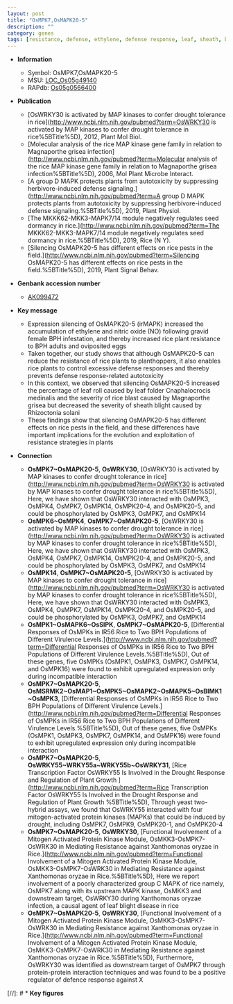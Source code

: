 ```yaml
---
layout: post
title: "OsMPK7,OsMAPK20-5"
description: ""
category: genes
tags: [resistance, defense, ethylene, defense response, leaf, sheath, blast, blight]
---
```


* **Information**  
    + Symbol: OsMPK7,OsMAPK20-5  
    + MSU: [LOC_Os05g49140](http://rice.uga.edu/cgi-bin/ORF_infopage.cgi?orf=LOC_Os05g49140)  
    + RAPdb: [Os05g0566400](http://rapdb.dna.affrc.go.jp/viewer/gbrowse_details/irgsp1?name=Os05g0566400)  

* **Publication**  
    + [OsWRKY30 is activated by MAP kinases to confer drought tolerance in rice](http://www.ncbi.nlm.nih.gov/pubmed?term=OsWRKY30 is activated by MAP kinases to confer drought tolerance in rice%5BTitle%5D), 2012, Plant Mol Biol.
    + [Molecular analysis of the rice MAP kinase gene family in relation to Magnaporthe grisea infection](http://www.ncbi.nlm.nih.gov/pubmed?term=Molecular analysis of the rice MAP kinase gene family in relation to Magnaporthe grisea infection%5BTitle%5D), 2006, Mol Plant Microbe Interact.
    + [A group D MAPK protects plants from autotoxicity by suppressing herbivore-induced defense signaling.](http://www.ncbi.nlm.nih.gov/pubmed?term=A group D MAPK protects plants from autotoxicity by suppressing herbivore-induced defense signaling.%5BTitle%5D), 2019, Plant Physiol.
    + [The MKKK62-MKK3-MAPK7/14 module negatively regulates seed dormancy in rice.](http://www.ncbi.nlm.nih.gov/pubmed?term=The MKKK62-MKK3-MAPK7/14 module negatively regulates seed dormancy in rice.%5BTitle%5D), 2019, Rice (N Y).
    + [Silencing OsMAPK20-5 has different effects on rice pests in the field.](http://www.ncbi.nlm.nih.gov/pubmed?term=Silencing OsMAPK20-5 has different effects on rice pests in the field.%5BTitle%5D), 2019, Plant Signal Behav.

* **Genbank accession number**  
    + [AK099472](http://www.ncbi.nlm.nih.gov/nuccore/AK099472)

* **Key message**  
    + Expression silencing of OsMAPK20-5 (irMAPK) increased the accumulation of ethylene and nitric oxide (NO) following gravid female BPH infestation, and thereby increased rice plant resistance to BPH adults and oviposited eggs
    + Taken together, our study shows that although OsMAPK20-5 can reduce the resistance of rice plants to planthoppers, it also enables rice plants to control excessive defense responses and thereby prevents defense response-related autotoxicity
    + In this context, we observed that silencing OsMAPK20-5 increased the percentage of leaf roll caused by leaf folder Cnaphalocrocis medinalis and the severity of rice blast caused by Magnaporthe grisea but decreased the severity of sheath blight caused by Rhizoctonia solani
    + These findings show that silencing OsMAPK20-5 has different effects on rice pests in the field, and these differences have important implications for the evolution and exploitation of resistance strategies in plants

* **Connection**  
    + __OsMPK7~OsMAPK20-5__, __OsWRKY30__, [OsWRKY30 is activated by MAP kinases to confer drought tolerance in rice](http://www.ncbi.nlm.nih.gov/pubmed?term=OsWRKY30 is activated by MAP kinases to confer drought tolerance in rice%5BTitle%5D), Here, we have shown that OsWRKY30 interacted with OsMPK3, OsMPK4, OsMPK7, OsMPK14, OsMPK20-4, and OsMPK20-5, and could be phosphorylated by OsMPK3, OsMPK7, and OsMPK14
    + __OsMPK6~OsMPK4__, __OsMPK7~OsMAPK20-5__, [OsWRKY30 is activated by MAP kinases to confer drought tolerance in rice](http://www.ncbi.nlm.nih.gov/pubmed?term=OsWRKY30 is activated by MAP kinases to confer drought tolerance in rice%5BTitle%5D), Here, we have shown that OsWRKY30 interacted with OsMPK3, OsMPK4, OsMPK7, OsMPK14, OsMPK20-4, and OsMPK20-5, and could be phosphorylated by OsMPK3, OsMPK7, and OsMPK14
    + __OsMPK14__, __OsMPK7~OsMAPK20-5__, [OsWRKY30 is activated by MAP kinases to confer drought tolerance in rice](http://www.ncbi.nlm.nih.gov/pubmed?term=OsWRKY30 is activated by MAP kinases to confer drought tolerance in rice%5BTitle%5D), Here, we have shown that OsWRKY30 interacted with OsMPK3, OsMPK4, OsMPK7, OsMPK14, OsMPK20-4, and OsMPK20-5, and could be phosphorylated by OsMPK3, OsMPK7, and OsMPK14
    + __OsMPK1~OsMAPK6~OsSIPK__, __OsMPK7~OsMAPK20-5__, [Differential Responses of OsMPKs in IR56 Rice to Two BPH Populations of Different Virulence Levels.](http://www.ncbi.nlm.nih.gov/pubmed?term=Differential Responses of OsMPKs in IR56 Rice to Two BPH Populations of Different Virulence Levels.%5BTitle%5D),  Out of these genes, five OsMPKs (OsMPK1, OsMPK3, OsMPK7, OsMPK14, and OsMPK16) were found to exhibit upregulated expression only during incompatible interaction
    + __OsMPK7~OsMAPK20-5__, __OsMSRMK2~OsMAP1~OsMPK5~OsMAPK2~OsMAPK5~OsBIMK1~OsMPK3__, [Differential Responses of OsMPKs in IR56 Rice to Two BPH Populations of Different Virulence Levels.](http://www.ncbi.nlm.nih.gov/pubmed?term=Differential Responses of OsMPKs in IR56 Rice to Two BPH Populations of Different Virulence Levels.%5BTitle%5D),  Out of these genes, five OsMPKs (OsMPK1, OsMPK3, OsMPK7, OsMPK14, and OsMPK16) were found to exhibit upregulated expression only during incompatible interaction
    + __OsMPK7~OsMAPK20-5__, __OsWRKY55~WRKY55a~WRKY55b~OsWRKY31__, [Rice Transcription Factor OsWRKY55 Is Involved in the Drought Response and Regulation of Plant Growth ](http://www.ncbi.nlm.nih.gov/pubmed?term=Rice Transcription Factor OsWRKY55 Is Involved in the Drought Response and Regulation of Plant Growth %5BTitle%5D),  Through yeast two-hybrid assays, we found that OsWRKY55 interacted with four mitogen-activated protein kinases (MAPKs) that could be induced by drought, including OsMPK7, OsMPK9, OsMPK20-1, and OsMPK20-4
    + __OsMPK7~OsMAPK20-5__, __OsWRKY30__, [Functional Involvement of a Mitogen Activated Protein Kinase Module, OsMKK3-OsMPK7-OsWRK30 in Mediating Resistance against Xanthomonas oryzae in Rice.](http://www.ncbi.nlm.nih.gov/pubmed?term=Functional Involvement of a Mitogen Activated Protein Kinase Module, OsMKK3-OsMPK7-OsWRK30 in Mediating Resistance against Xanthomonas oryzae in Rice.%5BTitle%5D),  Here we report involvement of a poorly characterized group C MAPK of rice namely, OsMPK7 along with its upstream MAPK kinase, OsMKK3 and downstream target, OsWRKY30 during Xanthomonas oryzae infection, a causal agent of leaf blight disease in rice
    + __OsMPK7~OsMAPK20-5__, __OsWRKY30__, [Functional Involvement of a Mitogen Activated Protein Kinase Module, OsMKK3-OsMPK7-OsWRK30 in Mediating Resistance against Xanthomonas oryzae in Rice.](http://www.ncbi.nlm.nih.gov/pubmed?term=Functional Involvement of a Mitogen Activated Protein Kinase Module, OsMKK3-OsMPK7-OsWRK30 in Mediating Resistance against Xanthomonas oryzae in Rice.%5BTitle%5D),  Furthermore, OsWRKY30 was identified as downstream target of OsMPK7 through protein-protein interaction techniques and was found to be a positive regulator of defence response against X

[//]: # * **Key figures**  


